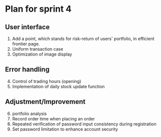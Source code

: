 # Plan for sprint 4
## User interface
1. Add a point, which stands for risk-return of users' portfolio, in efficient frontier page. 
2. Uniform transaction case
3. Optimization of image display

## Error handling
4. Control of trading hours (opening)
5. Implementation of daily stock update function

## Adjustment/Improvement
6. portfolio analysis
7. Record order time when placing an order
8. Repeated verification of password input consistency during registration
9. Set password limitation to enhance account security
